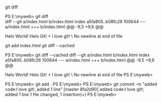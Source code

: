 git diff

PS E:\myweb> git diff  
diff --git a/index.html b/index.html
index a5fa805..b08fc26 100644
--- a/index.html
+++ b/index.html
@@ -9,5 +9,6 @@
 <body>
     Helo World!
     Helo Git!
+    I love git!
 </body>
 </html>
\ No newline at end of file

git add index.html
git diff --cached

PS E:\myweb> git diff --cached
diff --git a/index.html b/index.html
index a5fa805..b08fc26 100644
--- a/index.html
+++ b/index.html
@@ -9,5 +9,6 @@
 <body>
     Helo World!
     Helo Git!
+    I love git!
 </body>
 </html>
\ No newline at end of file
PS E:\myweb> 

PS E:\myweb> git add .
PS E:\myweb> 
PS E:\myweb> git commit -m "added code:I love git!; added 1 line"
[master 8fa2d90] added code:I love git!; added 1 line
 1 file changed, 1 insertion(+)
PS E:\myweb>

